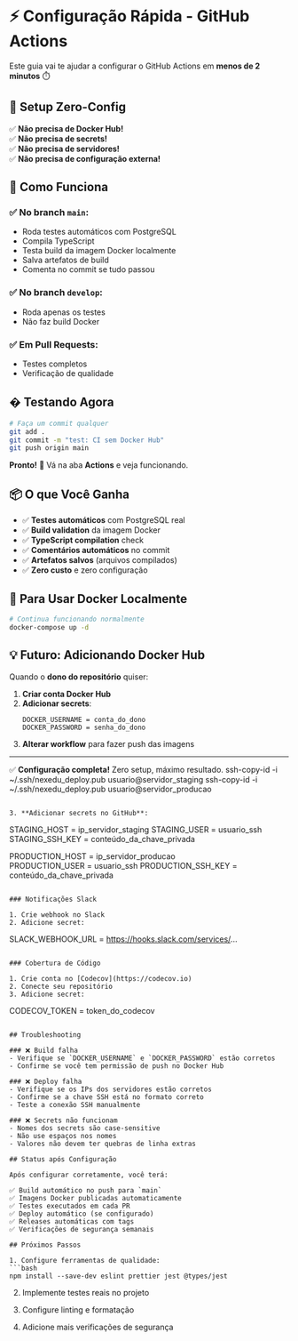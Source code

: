 # ⚡ Configuração Rápida - GitHub Actions

Este guia vai te ajudar a configurar o GitHub Actions em **menos de 2 minutos** ⏱️

## 🎯 **Setup Zero-Config**

✅ **Não precisa de Docker Hub!**  
✅ **Não precisa de secrets!**  
✅ **Não precisa de servidores!**  
✅ **Não precisa de configuração externa!**

## 🚀 **Como Funciona**

### ✅ **No branch `main`:**

- Roda testes automáticos com PostgreSQL
- Compila TypeScript
- Testa build da imagem Docker localmente
- Salva artefatos de build
- Comenta no commit se tudo passou

### ✅ **No branch `develop`:**

- Roda apenas os testes
- Não faz build Docker

### ✅ **Em Pull Requests:**

- Testes completos
- Verificação de qualidade

## � **Testando Agora**

```bash
# Faça um commit qualquer
git add .
git commit -m "test: CI sem Docker Hub"
git push origin main
```

**Pronto!** 🎉 Vá na aba **Actions** e veja funcionando.

## 📦 **O que Você Ganha**

- ✅ **Testes automáticos** com PostgreSQL real
- ✅ **Build validation** da imagem Docker
- ✅ **TypeScript compilation** check
- ✅ **Comentários automáticos** no commit
- ✅ **Artefatos salvos** (arquivos compilados)
- ✅ **Zero custo** e zero configuração

## 🔄 **Para Usar Docker Localmente**

```bash
# Continua funcionando normalmente
docker-compose up -d
```

## 💡 **Futuro: Adicionando Docker Hub**

Quando o **dono do repositório** quiser:

1. **Criar conta Docker Hub**
2. **Adicionar secrets**:
   ```
   DOCKER_USERNAME = conta_do_dono
   DOCKER_PASSWORD = senha_do_dono
   ```
3. **Alterar workflow** para fazer push das imagens

---

✅ **Configuração completa!** Zero setup, máximo resultado.
ssh-copy-id -i ~/.ssh/nexedu_deploy.pub usuario@servidor_staging
ssh-copy-id -i ~/.ssh/nexedu_deploy.pub usuario@servidor_producao

```

3. **Adicionar secrets no GitHub**:
```

STAGING_HOST = ip_servidor_staging
STAGING_USER = usuario_ssh
STAGING_SSH_KEY = conteúdo_da_chave_privada

PRODUCTION_HOST = ip_servidor_producao  
PRODUCTION_USER = usuario_ssh
PRODUCTION_SSH_KEY = conteúdo_da_chave_privada

```

### Notificações Slack

1. Crie webhook no Slack
2. Adicione secret:
```

SLACK_WEBHOOK_URL = https://hooks.slack.com/services/...

```

### Cobertura de Código

1. Crie conta no [Codecov](https://codecov.io)
2. Conecte seu repositório
3. Adicione secret:
```

CODECOV_TOKEN = token_do_codecov

````

## Troubleshooting

### ❌ Build falha
- Verifique se `DOCKER_USERNAME` e `DOCKER_PASSWORD` estão corretos
- Confirme se você tem permissão de push no Docker Hub

### ❌ Deploy falha
- Verifique se os IPs dos servidores estão corretos
- Confirme se a chave SSH está no formato correto
- Teste a conexão SSH manualmente

### ❌ Secrets não funcionam
- Nomes dos secrets são case-sensitive
- Não use espaços nos nomes
- Valores não devem ter quebras de linha extras

## Status após Configuração

Após configurar corretamente, você terá:

✅ Build automático no push para `main`
✅ Imagens Docker publicadas automaticamente
✅ Testes executados em cada PR
✅ Deploy automático (se configurado)
✅ Releases automáticas com tags
✅ Verificações de segurança semanais

## Próximos Passos

1. Configure ferramentas de qualidade:
```bash
npm install --save-dev eslint prettier jest @types/jest
````

2. Implemente testes reais no projeto

3. Configure linting e formatação

4. Adicione mais verificações de segurança
